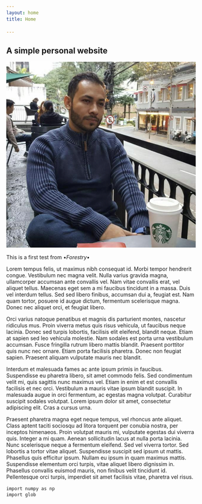 ```yaml
---
layout: home
title: Home

---
```

## A simple personal website

![](/uploads/3117789f-e6e2-4179-8045-2d37cf7474f8.jpeg)

This is a first test from •_Forestry•_

Lorem tempus felis, ut maximus nibh consequat id. Morbi tempor hendrerit congue. Vestibulum nec magna velit. Nulla varius gravida magna, ullamcorper accumsan ante convallis vel. Nam vitae convallis erat, vel aliquet tellus. Maecenas eget sem a mi faucibus tincidunt in a massa. Duis vel interdum tellus. Sed sed libero finibus, accumsan dui a, feugiat est. Nam quam tortor, posuere id augue dictum, fermentum scelerisque magna. Donec nec aliquet orci, et feugiat libero.

Orci varius natoque penatibus et magnis dis parturient montes, nascetur ridiculus mus. Proin viverra metus quis risus vehicula, ut faucibus neque lacinia. Donec sed turpis lobortis, facilisis elit eleifend, blandit neque. Etiam at sapien sed leo vehicula molestie. Nam sodales est porta urna vestibulum accumsan. Fusce fringilla rutrum libero mattis blandit. Praesent porttitor quis nunc nec ornare. Etiam porta facilisis pharetra. Donec non feugiat sapien. Praesent aliquam vulputate mauris nec blandit.

Interdum et malesuada fames ac ante ipsum primis in faucibus. Suspendisse eu pharetra libero, sit amet commodo felis. Sed condimentum velit mi, quis sagittis nunc maximus vel. Etiam in enim et est convallis facilisis et nec orci. Vestibulum a mauris vitae ipsum blandit suscipit. In malesuada augue in orci fermentum, ac egestas magna volutpat. Curabitur suscipit sodales volutpat. Lorem ipsum dolor sit amet, consectetur adipiscing elit. Cras a cursus urna.

Praesent pharetra magna eget neque tempus, vel rhoncus ante aliquet. Class aptent taciti sociosqu ad litora torquent per conubia nostra, per inceptos himenaeos. Proin volutpat mauris mi, vulputate egestas dui viverra quis. Integer a mi quam. Aenean sollicitudin lacus at nulla porta lacinia. Nunc scelerisque neque a fermentum eleifend. Sed vel viverra tortor. Sed lobortis a tortor vitae aliquet. Suspendisse suscipit sed ipsum ut mattis. Phasellus quis efficitur ipsum. Nullam eu ipsum in quam maximus mattis. Suspendisse elementum orci turpis, vitae aliquet libero dignissim in. Phasellus convallis euismod mauris, non finibus velit tincidunt id. Pellentesque orci turpis, imperdiet sit amet facilisis vitae, pharetra vel risus.

    import numpy as np
    import glob
    